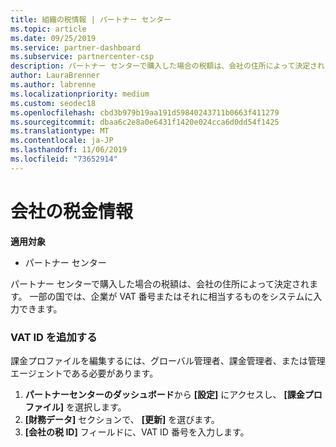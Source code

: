 ```yaml
---
title: 組織の税情報 | パートナー センター
ms.topic: article
ms.date: 09/25/2019
ms.service: partner-dashboard
ms.subservice: partnercenter-csp
description: パートナー センターで購入した場合の税額は、会社の住所によって決定されます。 一部の国では、企業が VAT 番号またはそれに相当するものをシステムに入力できます。
author: LauraBrenner
ms.author: labrenne
ms.localizationpriority: medium
ms.custom: seodec18
ms.openlocfilehash: cbd3b979b19aa191d59840243711b0663f411279
ms.sourcegitcommit: dbaa6c2e8a0e6431f1420e024cca6d0dd54f1425
ms.translationtype: MT
ms.contentlocale: ja-JP
ms.lasthandoff: 11/06/2019
ms.locfileid: "73652914"
---
```

# <a name="company-tax-information"></a>会社の税金情報

**適用対象**

-  パートナー センター

パートナー センターで購入した場合の税額は、会社の住所によって決定されます。 一部の国では、企業が VAT 番号またはそれに相当するものをシステムに入力できます。

### <a name="add-your-vat-id"></a>VAT ID を追加する

課金プロファイルを編集するには、グローバル管理者、課金管理者、または管理エージェントである必要があります。

1.  **パートナーセンターのダッシュボード**から **[設定]** にアクセスし、 **[課金プロファイル]** を選択します。
2.  **[財務データ]** セクションで、 **[更新]** を選びます。
3.  **[会社の税 ID]** フィールドに、VAT ID 番号を入力します。



 



